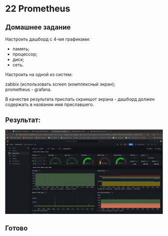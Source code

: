 # 22 Prometheus


## Домашнее задание
Настроить дашборд с 4-мя графиками:   
   
*  память;   
*  процессор;   
*  диск;   
*  сеть.   
   
Настроить на одной из систем:
   
zabbix (использовать screen (комплексный экран);   
prometheus - grafana.

В качестве результата прислать скриншот экрана - дашборд должен содержать в названии имя приславшего.

## Результат:

![grafana](./grafana.png)

## Готово
